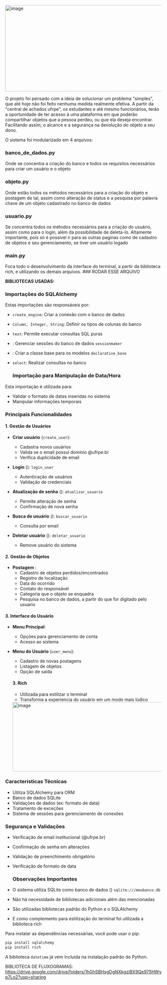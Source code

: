 <img width="597" height="278" alt="image" src="https://github.com/user-attachments/assets/73e5bb8d-95ed-4347-8ac5-108ca0c03baf" />



O projeto foi pensado com a ideia de solucionar um problema "simples", que até hoje não foi feito nenhuma medida realmente efetiva. A partir da "central de achados ufrpe", os estudantes e até mesmo funcionários, terão a oportunidade de ter acesso à uma plataforma em que poderão compartilhar objetos que a pessoa perdeu, ou que ela deseja encontrar. Facilitando assim, o alcance e a segurança na devolução do objeto a seu dono.

O sistema foi modularizado em 4 arquivos:
### banco_de_dados.py
Onde se concentra a criação do banco e todos os requisitos necessários para criar um usuário e o objeto
### objeto.py
Onde estão todos os métodos necessários para a criação do objeto e postagem de tal, assim como alteração de status e a pesquisa por palavra chave de um objeto cadastrado no banco de dados
### usuario.py
Se concentra todos os métodos necessários para a criação do usuário, assim como para o login, além da possibilidade de deleta-lo. Altamente importante, pois só é possível ir para as outras paginas como de cadastro de objetos e seu gerenciamento, se tiver um usuário logado
### main.py
Foca todo o desenvolvimento da interface do terminal, a partir da biblioteca rich, e utilizando os demais arquivos. ### RODAR ESSE ARQUIVO


**BIBLIOTECAS USADAS:** 
### Importações do SQLAlchemy
Estas importações são responsáveis por:
- `create_engine`: Criar a conexão com o banco de dados
- `Column, Integer, String`: Definir os tipos de colunas do banco
- `text`: Permite executar consultas SQL puras
- : Gerenciar sessões do banco de dados `sessionmaker`
- : Criar a classe base para os modelos `declarative_base`
- `select`: Realizar consultas no banco

  ### Importação para Manipulação de Data/Hora
Esta importação é utilizada para:
- Validar o formato de datas inseridas no sistema
- Manipular informações temporais





### Principais Funcionalidades
#### 1. Gestão de Usuários
- **Criar usuário** (`create_user`):
    - Cadastra novos usuários
    - Valida se o email possui domínio @ufrpe.br
    - Verifica duplicidade de email

- **Login** (): `login_user`
    - Autenticação de usuários
    - Validação de credenciais

- **Atualização de senha** (): `atualizar_usuario`
    - Permite alteração de senha
    - Confirmação de nova senha

- **Busca de usuário** (): `buscar_usuario`
    - Consulta por email

- **Deletar usuário** (): `deletar_usuario`
    - Remove usuário do sistema

#### 2. Gestão de Objetos
- **Postagem** :
    - Cadastro de objetos perdidos/encontrados
    - Registro de localização
    - Data do ocorrido
    - Contato do responsável
    - Categoria que o objeto se enquadra
    - Pesquisa no banco de dados, a partir do que for digitado pelo usuario

#### 3. Interface do Usuário
- **Menu Principal**:
    - Opções para gerenciamento de conta
    - Acesso ao sistema

- **Menu do Usuário** (`user_menu`):
    - Cadastro de novas postagens
    - Listagem de objetos
    - Opção de saída
  #### 3. Rich
    - Utilizada para estilizar o terminal
    -  Transforma a experiencia do usuário em um modo mais lúdico
 
  <img width="913" height="223" alt="image" src="https://github.com/user-attachments/assets/72623925-5c78-4fb4-9c19-e7c1ccd72e5b" />


### Características Técnicas
- Utiliza SQLAlchemy para ORM
- Banco de dados SQLite
- Validações de dados (ex: formato de data)
- Tratamento de exceções
- Sistema de sessões para gerenciamento de conexões

### Segurança e Validações
- Verificação de email institucional (@ufrpe.br)
- Confirmação de senha em alterações
- Validação de preenchimento obrigatório
- Verificação de formato de data


  ### Observações Importantes
- O sistema utiliza SQLite como banco de dados () `sqlite:///meubanco.db`
- Não há necessidade de bibliotecas adicionais além das mencionadas
- São utilizadas bibliotecas padrão do Python e o SQLAlchemy
- E como complemento para estilização do terminal foi utilizada a biblioteca rich

Para instalar as dependências necessárias, você pode usar o pip:
``` bash
pip install sqlalchemy
pip install rich
```
A biblioteca `datetime` já vem incluída na instalação padrão do Python.
      

  BIBLIOTECA DE FLUXOGRAMAS:
  https://drive.google.com/drive/folders/1hGhSBHsgDgNXkgziBX9Qe975HWyp7Lo2?usp=sharing
